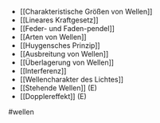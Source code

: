 + [[Charakteristische Größen von Wellen]]
+ [[Lineares Kraftgesetz]]
+ [[Feder- und Faden-pendel]]
+ [[Arten von Wellen]]
+ [[Huygensches Prinzip]]
+ [[Ausbreitung von Wellen]]
+ [[Überlagerung von Wellen]]
+ [[Interferenz]]
+ [[Wellencharakter des Lichtes]]
+ [[Stehende Wellen]] (E)
+ [[Dopplereffekt]] (E)


#wellen